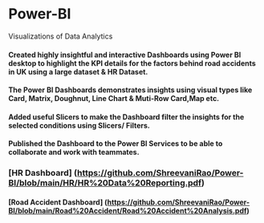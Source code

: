 # Power-BI
Visualizations of Data Analytics
#### Created highly insightful and interactive Dashboards using Power BI desktop to highlight the KPI details for the factors behind road accidents in UK using a large dataset & HR Dataset.
#### The Power BI Dashboards demonstrates insights using visual types like Card, Matrix, Doughnut, Line Chart & Muti-Row Card,Map etc.
#### Added useful Slicers to make the Dashboard filter the insights for the selected conditions using Slicers/ Filters.
#### Published the Dashboard to the Power BI Services to be able to collaborate and work with teammates.
### [HR Dashboard] (https://github.com/ShreevaniRao/Power-BI/blob/main/HR/HR%20Data%20Reporting.pdf)
#### [Road Accident Dashboard] (https://github.com/ShreevaniRao/Power-BI/blob/main/Road%20Accident/Road%20Accident%20Analysis.pdf)

